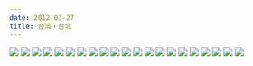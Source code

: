 ```yaml
---
date: 2012-03-27
title: 台湾・台北
---
```


![](https://photos.smugmug.com/photos/i-VTTnjmN/0/ce8cffbe/X2/i-VTTnjmN-X2.jpg)
![](https://photos.smugmug.com/photos/i-NxvZJND/0/f30e0b93/X2/i-NxvZJND-X2.jpg)
![](https://photos.smugmug.com/photos/i-wRVfrN6/0/886b7b5d/X2/i-wRVfrN6-X2.jpg)
![](https://photos.smugmug.com/photos/i-F9QfP9Z/0/9823d8b3/X2/i-F9QfP9Z-X2.jpg)
![](https://photos.smugmug.com/photos/i-GCMb7Bb/0/6cf06ffd/X2/i-GCMb7Bb-X2.jpg)
![](https://photos.smugmug.com/photos/i-25Sm9K8/0/336e2b6b/X2/i-25Sm9K8-X2.jpg)
![](https://photos.smugmug.com/photos/i-nqdnktS/0/44453a30/X2/i-nqdnktS-X2.jpg)
![](https://photos.smugmug.com/photos/i-k6KSFw9/0/419fd1f2/X2/i-k6KSFw9-X2.jpg)
![](https://photos.smugmug.com/photos/i-6Gbrdqx/0/8deaee99/X2/i-6Gbrdqx-X2.jpg)
![](https://photos.smugmug.com/photos/i-5k4ZSqH/0/48895922/X2/i-5k4ZSqH-X2.jpg)
![](https://photos.smugmug.com/photos/i-65BxXHd/0/bded36a6/X2/i-65BxXHd-X2.jpg)
![](https://photos.smugmug.com/photos/i-fNvBfr7/0/bd614a54/X2/i-fNvBfr7-X2.jpg)
![](https://photos.smugmug.com/photos/i-wqkzT3W/0/f0ddda2a/X2/i-wqkzT3W-X2.jpg)
![](https://photos.smugmug.com/photos/i-BQF6S4V/0/b80999f1/X2/i-BQF6S4V-X2.jpg)
![](https://photos.smugmug.com/photos/i-99Zbr8t/0/c179a953/X2/i-99Zbr8t-X2.jpg)
![](https://photos.smugmug.com/photos/i-VSNghKF/0/e5015440/X2/i-VSNghKF-X2.jpg)
![](https://photos.smugmug.com/photos/i-8xpHdmN/0/a8a2d7f8/X2/i-8xpHdmN-X2.jpg)
![](https://photos.smugmug.com/photos/i-tkjgHzG/0/8d850631/X2/i-tkjgHzG-X2.jpg)
![](https://photos.smugmug.com/photos/i-6vjpbn9/0/bd9aefde/X2/i-6vjpbn9-X2.jpg)
![](https://photos.smugmug.com/photos/i-QCxrqqj/0/33595bc3/X2/i-QCxrqqj-X2.jpg)
![](https://photos.smugmug.com/photos/i-rmp8Tfb/0/575cb4fd/X2/i-rmp8Tfb-X2.jpg)
